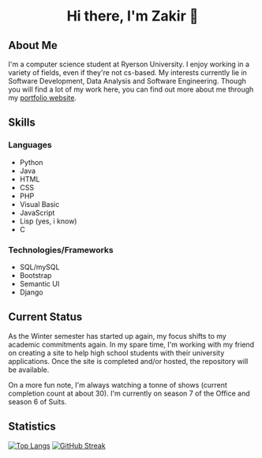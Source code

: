 <h1 style="text-align: center;"> Hi there, I'm Zakir 👋 </h1>

<h2>About Me</h2>

<p>I'm a computer science student at Ryerson University. I enjoy working in a variety of fields, even if they're not cs-based. My interests currently lie in Software Development, Data Analysis and Software Engineering. Though you will find a lot of my work here, you can find out more about me through my <a href="https://zakirdawood.herokuapp.com/" target="_blank">portfolio website</a>.</p>

<h2>Skills</h2>
<h3>Languages</h3>
  <ul>
    <li>Python</li>
    <li>Java</li>
    <li>HTML</li>
    <li>CSS</li>
    <li>PHP</li>
    <li>Visual Basic</li>
    <li>JavaScript</li>
    <li>Lisp (yes, i know)</li>
    <li>C</li>
  </ul>
 <h3>Technologies/Frameworks</h3>
   <ul>
    <li>SQL/mySQL</li>
    <li>Bootstrap</li>
    <li>Semantic UI</li>
    <li>Django</li>
   </ul>
   
<h2>Current Status</h2>
<p>As the Winter semester has started up again, my focus shifts to my academic commitments again. In my spare time, I'm working with my friend on creating a site to help high school students with their university applications. Once the site is completed and/or hosted, the repository will be available.</p>
<p>On a more fun note, I'm always watching a tonne of shows (current completion count at about 30). I'm currently on season 7 of the Office and season 6 of Suits.</p>

<h2>Statistics</h2>

[![Top Langs](https://github-readme-stats.vercel.app/api/top-langs/?username=zakirdawood&langs_count=6&layout=compact)](https://github.com/anuraghazra/github-readme-stats)
[![GitHub Streak](https://github-readme-streak-stats.herokuapp.com/?user=zakirdawood)](https://git.io/streak-stats)
<!--
**zakirdawood/zakirdawood** is a ✨ _special_ ✨ repository because its `README.md` (this file) appears on your GitHub profile.

Here are some ideas to get you started:

- 🔭 I’m currently working on ...
- 🌱 I’m currently learning ...
- 👯 I’m looking to collaborate on ...
- 🤔 I’m looking for help with ...
- 💬 Ask me about ...
- 📫 How to reach me: ...
- 😄 Pronouns: ...
- ⚡ Fun fact: ...
-->

